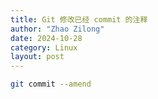 ```yaml
---
title: Git 修改已经 commit 的注释 
author: "Zhao Zilong"
date: 2024-10-28
category: Linux
layout: post
---
```


```bash
git commit --amend
```

